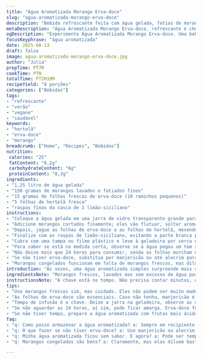 ```yaml
---
title: "Água Aromatizada Morango Erva-doce"
slug: "agua-aromatizada-morango-erva-doce"
description: "Bebida refrescante feita com água gelada, fatias de morango fresquinho e folhas de erva-doce, com toque levemente cítrico de limão-siciliano e hortelã para um aroma vibrante. Perfeita para hidratação rápida com sabor leve e natural. Livre de lactose, glúten, ovos e castanhas, 100% vegana. A versão adaptada troca a verveine por erva-doce para aroma diferente e adiciona raspas de limão para acidez delicada. Ideal para dias quentes ou como acompanhamento de cafés da manhã e lanches. Fácil e rápida, sem complicação."
metaDescription: "Água Aromatizada Morango Erva-doce, refrescante e cheia de sabor. Perfeita para hidratação com um toque leve e natural, ideal para dias quentes."
ogDescription: "Experimente Água Aromatizada Morango Erva-doce. Uma bebida leve e refrescante. Hidrate-se com esta delícia natural, fácil de fazer em casa."
focusKeyphrase: "água aromatizada"
date: 2025-08-13
draft: false
image: agua-aromatizada-morango-erva-doce.jpg
author: "Julia"
prepTime: PT7M
cookTime: PTN
totalTime: PT2H10M
recipeYield: "8 porções"
categories: ["Bebidas"]
tags:
- "refrescante"
- "verão"
- "vegano"
- "saudável"
keywords:
- "hortelã"
- "erva-doce"
- "morango"
breadcrumb: ["Home", "Recipes", "Bebidas"]
nutrition: 
 calories: "25"
 fatContent: "0,2g"
 carbohydrateContent: "6g"
 proteinContent: "0,3g"
ingredients:
- "1,25 litro de água gelada"
- "150 gramas de morangos lavados e fatiados finos"
- "15 gramas de folhas frescas de erva-doce (10 raminhos pequenos)"
- "5 folhas de hortelã fresca"
- "raspas finas da casca de 1 limão-siciliano"
instructions:
- "Coloque a água gelada em uma jarra de vidro transparente grande para observar as cores."
- "Adicione morangos cortados finamente; eles vão flutuar, soltar aroma e cor em minutos."
- "Depois, jogue as folhas de erva-doce e as folhas de hortelã, mexendo suavemente para não amassar."
- "Finalize com as raspas de limão-siciliano, evitando a parte branca para não amargar."
- "Cubra com uma tampa ou filme plástico e leve à geladeira por cerca de 2 horas ou até sentir o aroma das folhas se espalhando."
- "Para saber se está na medida certa, observe se a água pegou um tom rosado claro e ao mexer, perceba o cheiro fresco e cítrico - é hora de servir."
- "Não deixe mais que 24 horas para consumir, senão as folhas murcham e o sabor fica amargo."
- "Se não tiver erva-doce, substitua por manjericão ou até alecrim para um toque herbal diferente."
- "Morangos congelados funcionam em falta de morangos frescos, mas diluem a bebida; ajuste as quantidades conforme gosto."
introduction: "Às vezes, uma água aromatizada simples surpreende mais que qualquer suco industrializado. Troquei a verveine por erva-doce e coloquei hortelã para ganhar frescor extra, além das raspas de limão-siciliano para aquele toque que acorda o paladar. Água gelada é base; nunca quente, senão perde a subtilidade das folhas. Curti jogar tudo na jarra e levar direto para a geladeira, esperar a expectativa aumentar enquanto as cores mudam. Morango não pode passar do ponto, não pode virar melaço nem amargar caso deixe mais tempo. Aprendi que a observação desistenta a pressa e entrega a textura certa, a hora certa de beber."
ingredientsNote: "Morangos frescos, lavados mas sem excesso de água para não diluir demais. Cortar fatias finas ajuda a liberar aroma e a coloração rosada suave que deixa o visual vibrante. Não pule a raspinha de limão-siciliano; pode ser limão-taiti em último caso, mas o aroma muda. Folhas de erva-doce dão sabor anisado, diferente da verveine francesa, mais cítrica. Hortelã é opcional mas recomendo pra frescor. Água filtrada e gelada é fundamental para não diluir o sabor. Pode duplicar a receita pra festa ou reduzir se for só pra um café da manhã rápido. Se quiser 'diferente', troque morangos por framboesas ou amoras, só cuidado com os sabores muito ácidos."
instructionsNote: "A chave está no tempo. Não precisa contar minutos, espere até perceber as cores mudando e o cheiro fresco dominando a cozinha. Mexer/deixar carregar influencia na intensidade. Mexer suave para evitar esmagar folhas e frutas. Evite usar colher metálica direta com frutas delicadas pra não alterar sabores. Guardar em recipiente bem fechado evita contaminação e perda de aroma. Se passar de 24h a bebida pode ficar amarga por oxidação das folhas. Se quiser gelar rápido sem esperar, use muitos cubos de gelo, mas lembre que água extra dilui. Sirva direto da jarra, sem coar, pra aproveitar todas as partículas de frutas e folhas. A experiência tá na observação, na paciência, na degustação a cada gole."
tips:
- "Use morangos frescos sim, mas cuidado. Eles não podem ser muito maduros. Se estiverem passando do ponto, melhor usar congelados, mas eles diluem. Fatiar fininho libera aroma e cor. Escolha bem, observe a coloração."
- "As folhas de erva-doce são essenciais. Caso não tenha, manjericão é legal, mas alecrim traz outra dimensão. Não pule a raspinha de limão-siciliano. Limão-taiti é opção, mas muda o arominha. Garanta que a água esteja bem gelada, porque faz diferença no sabor."
- "Tempo de infusão é a chave. Deixe a jarra na geladeira, observe as cores mudando. Se o tom não ficar rosado, precisa esperar mais. E não amasse as folhas ao mexer, só um toque. Cubos de gelo ajudam, mas não muito. Água filtrada é fundamental."
- "Se não aguardar as 24 horas, aí sim, pode ficar amarga. Erva-doce feneque murcha e amarga rápido. Guarde em recipiente bem fechado. Ao servir, evitamos coar. Folhas e frutas na bebida fazem diferença. Criar uma experiência sensorial é o que vale."
- "Se não tiver tempo, prepare a água aromatizada com frutas mais ácidas, como framboesas. A acidez pode equilibrar todo o resultado. Mas cuidado: dependendo da fruta, o sabor pode ficar intenso demais. Mistura é tudo, mas é bom provar."
faq:
- "q: Como posso armazenar a água aromatizada? a: Sempre em recipiente fechado. Nunca exposta ao calor. Fruta e folhas amargam. Por 24 horas, no máximo. O sabor vai mudar. Melhor fazer na hora. Para gelar rápido, cubos de gelo ajudam, mas cuidado."
- "q: O que fazer se não tiver erva-doce? a: Use manjericão ou alecrim. O sabor vai ser quelito diferente. Porém vale a pena experimentation. Leveza é o que buscamos. Frutas também alteram o sabor. Pense em alternativas e teste."
- "q: Minha água aromatizada ficou sem sabor. E agora? a: Pode ser tempo, e temperatura. Água gelada é requisito. Deixe mais tempo na geladeira. Se não, mude os ingredientes da próxima vez. Frutas e ervas frescas sempre são melhores."
- "q: Morangos congelados são bons? a: Claramente, mas elas diluem bastante. Em vez disso, pegue frescos. Senão o aroma se esvai. Se não tiver, use outra fruta para testar. Mas não espere muito: sabores podem mudar rapidamente."

---
```

